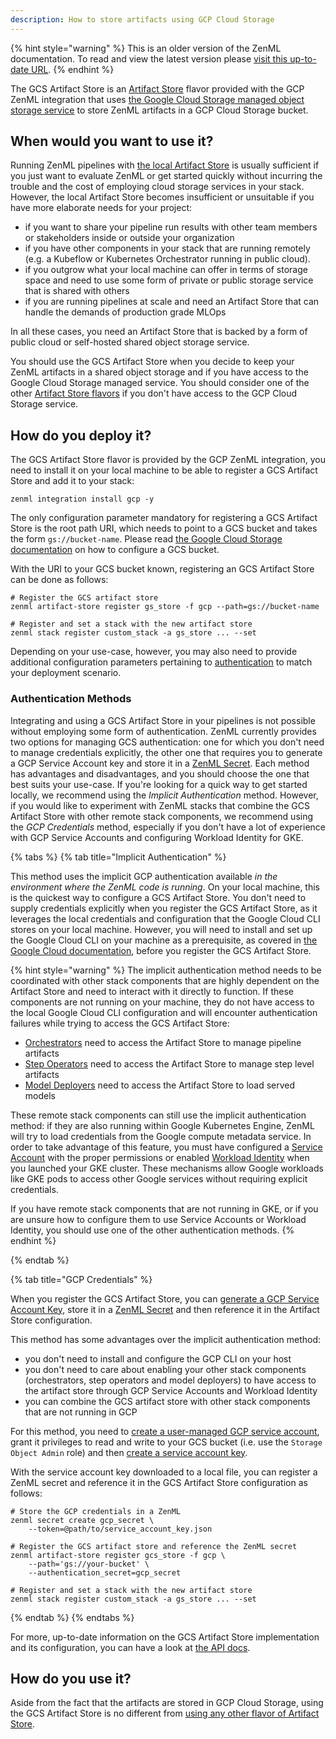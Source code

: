 ```yaml
---
description: How to store artifacts using GCP Cloud Storage
---
```


{% hint style="warning" %}
This is an older version of the ZenML documentation. To read and view the latest version please [visit this up-to-date URL](https://docs.zenml.io).
{% endhint %}


The GCS Artifact Store is an [Artifact Store](./artifact-stores.md) flavor 
provided with the GCP ZenML integration that uses 
[the Google Cloud Storage managed object storage service](https://cloud.google.com/storage/docs/introduction)
to store ZenML artifacts in a GCP Cloud Storage bucket.

## When would you want to use it?

Running ZenML pipelines with [the local Artifact Store](./local.md) is usually
sufficient if you just want to evaluate ZenML or get started quickly without
incurring the trouble and the cost of employing cloud storage services in your
stack. However, the local Artifact Store becomes insufficient or unsuitable if
you have more elaborate needs for your project:

* if you want to share your pipeline run results with other team members or
stakeholders inside or outside your organization
* if you have other components in your stack that are running remotely (e.g. a
Kubeflow or Kubernetes Orchestrator running in public cloud).
* if you outgrow what your local machine can offer in terms of storage space and
need to use some form of private or public storage service that is shared with
others
* if you are running pipelines at scale and need an Artifact Store that can
handle the demands of production grade MLOps

In all these cases, you need an Artifact Store that is backed by a form of
public cloud or self-hosted shared object storage service.

You should use the GCS Artifact Store when you decide to keep your ZenML
artifacts in a shared object storage and if you have access to the Google Cloud
Storage managed service.
You should consider one of the other [Artifact Store flavors](./artifact-stores.md#artifact-store-flavors)
if you don't have access to the GCP Cloud Storage service.

## How do you deploy it?

The GCS Artifact Store flavor is provided by the GCP ZenML integration, you need
to install it on your local machine to be able to register a GCS Artifact Store
and add it to your stack:

```shell
zenml integration install gcp -y
```

The only configuration parameter mandatory for registering a GCS Artifact Store
is the root path URI, which needs to point to a GCS bucket and takes the form
`gs://bucket-name`. Please read [the Google Cloud Storage documentation](https://cloud.google.com/storage/docs/creating-buckets)
on how to configure a GCS bucket.

With the URI to your GCS bucket known, registering an GCS Artifact Store can be
done as follows:

```shell
# Register the GCS artifact store
zenml artifact-store register gs_store -f gcp --path=gs://bucket-name

# Register and set a stack with the new artifact store
zenml stack register custom_stack -a gs_store ... --set
```

Depending on your use-case, however, you may also need to provide additional
configuration parameters pertaining to [authentication](#authentication-methods)
to match your deployment scenario.

### Authentication Methods

Integrating and using a GCS Artifact Store in your pipelines is not
possible without employing some form of authentication. ZenML currently provides
two options for managing GCS authentication: one for which you don't need to
manage credentials explicitly, the other one that requires you to generate
a GCP Service Account key and store it in a
[ZenML Secret](../../advanced-guide/practical/secrets-management.md). Each
method has advantages and disadvantages, and you should choose the one that
best suits your use-case. If you're looking for a quick way to get started
locally, we recommend using the *Implicit Authentication* method. However, if
you would like to experiment with ZenML stacks that combine the GCS Artifact
Store with other remote stack components, we recommend using the
*GCP Credentials* method, especially if you don't have a lot of experience with
GCP Service Accounts and configuring Workload Identity for GKE.

{% tabs %}
{% tab title="Implicit Authentication" %}

This method uses the implicit GCP authentication available _in the environment
where the ZenML code is running_. On your local machine, this is the quickest
way to configure a GCS Artifact Store. You don't need to supply credentials
explicitly when you register the GCS Artifact Store, as it leverages the local
credentials and configuration that the Google Cloud CLI stores on your local
machine. However, you will need to install and set up the Google Cloud CLI on
your machine as a prerequisite, as covered in [the Google Cloud documentation](https://cloud.google.com/sdk/docs/install-sdk), before you register the GCS Artifact Store.

{% hint style="warning" %}
The implicit authentication method needs to be coordinated with other stack
components that are highly dependent on the Artifact Store and need to interact
with it directly to function. If these components are not running on your
machine, they do not have access to the local Google Cloud CLI configuration and
will encounter authentication failures while trying to access the GCS Artifact
Store:

* [Orchestrators](../orchestrators/orchestrators.md) need to access the 
Artifact Store to manage pipeline artifacts
* [Step Operators](../step-operators/step-operators.md) need to access the 
Artifact Store to manage step level artifacts
* [Model Deployers](../model-deployers/model-deployers.md) need to access the 
Artifact Store to load served models

These remote stack components can still use the implicit authentication method:
if they are also running within Google Kubernetes Engine, ZenML will try to load
credentials from the Google compute metadata service. In order to take advantage
of this feature, you must have configured a [Service Account](https://cloud.google.com/kubernetes-engine/docs/tutorials/authenticating-to-cloud-platform)
with the proper permissions or enabled [Workload Identity](https://cloud.google.com/kubernetes-engine/docs/how-to/workload-identity)
when you launched your GKE cluster. These mechanisms allow Google workloads like
GKE pods to access other Google services without requiring explicit credentials.

If you have remote stack components that are not running in GKE, or if
you are unsure how to configure them to use Service Accounts or Workload
Identity, you should use one of the other authentication methods.
{% endhint %}

{% endtab %}

{% tab title="GCP Credentials" %}

When you register the GCS Artifact Store, you can
[generate a GCP Service Account Key](https://cloud.google.com/docs/authentication/application-default-credentials#attached-sa),
store it in a [ZenML Secret](../../advanced-guide/practical/secrets-management.md)
and then reference it in the Artifact Store configuration.

This method has some advantages over the implicit authentication method:

* you don't need to install and configure the GCP CLI on your host
* you don't need to care about enabling your other stack components
(orchestrators, step operators and model deployers) to have access to the
artifact store through GCP Service Accounts and Workload Identity
* you can combine the GCS artifact store with other stack components that are
not running in GCP

For this method, you need to [create a user-managed GCP service account](https://cloud.google.com/iam/docs/service-accounts-create), grant it privileges to read and write to your GCS
bucket (i.e. use the `Storage Object Admin` role) and then
[create a service account key](https://cloud.google.com/iam/docs/keys-create-delete#creating).

With the service account key downloaded to a local file, you can register a ZenML
secret and reference it in the GCS Artifact Store configuration as follows:

```shell
# Store the GCP credentials in a ZenML  
zenml secret create gcp_secret \
    --token=@path/to/service_account_key.json

# Register the GCS artifact store and reference the ZenML secret
zenml artifact-store register gcs_store -f gcp \
    --path='gs://your-bucket' \
    --authentication_secret=gcp_secret

# Register and set a stack with the new artifact store
zenml stack register custom_stack -a gs_store ... --set

```

{% endtab %}
{% endtabs %}

For more, up-to-date information on the GCS Artifact Store implementation and its
configuration, you can have a look at [the API docs](https://apidocs.zenml.io/latest/integration_code_docs/integrations-gcp/#zenml.integrations.gcp.artifact_stores.gcp_artifact_store).

## How do you use it?

Aside from the fact that the artifacts are stored in GCP Cloud Storage,
using the GCS Artifact Store is no different from [using any other flavor of Artifact Store](./artifact-stores.md#how-to-use-it).
